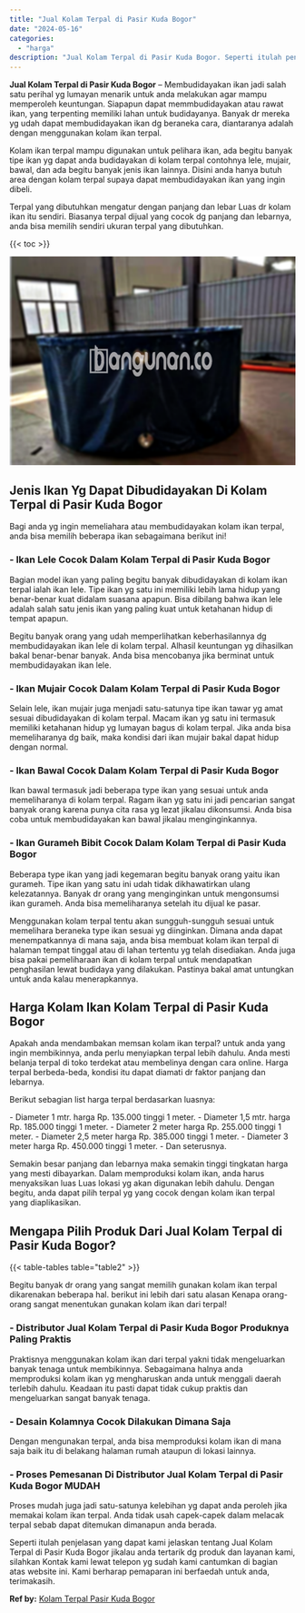 ```yaml
---
title: "Jual Kolam Terpal di Pasir Kuda Bogor"
date: "2024-05-16"
categories: 
  - "harga"
description: "Jual Kolam Terpal di Pasir Kuda Bogor. Seperti itulah penjelasan yang dapat kami jelaskan tentang Jual Kolam Terpal di Pasir Kuda Bogor jikalau anda tertarik..."
---
```


**Jual Kolam Terpal di Pasir Kuda Bogor** – Membudidayakan ikan jadi salah satu perihal yg lumayan menarik untuk anda melakukan agar mampu memperoleh keuntungan. Siapapun dapat memmbudidayakan atau rawat ikan, yang terpenting memiliki lahan untuk budidayanya. Banyak dr mereka yg udah dapat membudidayakan ikan dg beraneka cara, diantaranya adalah dengan menggunakan kolam ikan terpal.

Kolam ikan terpal mampu digunakan untuk pelihara ikan, ada begitu banyak tipe ikan yg dapat anda budidayakan di kolam terpal contohnya lele, mujair, bawal, dan ada begitu banyak jenis ikan lainnya. Disini anda hanya butuh area dengan kolam terpal supaya dapat membudidayakan ikan yang ingin dibeli.

Terpal yang dibutuhkan mengatur dengan panjang dan lebar Luas dr kolam ikan itu sendiri. Biasanya terpal dijual yang cocok dg panjang dan lebarnya, anda bisa memilih sendiri ukuran terpal yang dibutuhkan.

{{< toc >}}

![Jual Kolam Terpal di Pasir Kuda Bogor](/images/jual-kolam-terpal-56.png)

## Jenis Ikan Yg Dapat Dibudidayakan Di Kolam Terpal di Pasir Kuda Bogor

Bagi anda yg ingin memeliahara atau membudidayakan kolam ikan terpal, anda bisa memilih beberapa ikan sebagaimana berikut ini!

### \- Ikan Lele Cocok Dalam Kolam Terpal di Pasir Kuda Bogor

Bagian model ikan yang paling begitu banyak dibudidayakan di kolam ikan terpal ialah ikan lele. Tipe ikan yg satu ini memiliki lebih lama hidup yang benar-benar kuat didalam suasana apapun. Bisa dibilang bahwa ikan lele adalah salah satu jenis ikan yang paling kuat untuk ketahanan hidup di tempat apapun.

Begitu banyak orang yang udah memperlihatkan keberhasilannya dg membudidayakan ikan lele di kolam terpal. Alhasil keuntungan yg dihasilkan bakal benar-benar banyak. Anda bisa mencobanya jika berminat untuk membudidayakan ikan lele.

### \- Ikan Mujair Cocok Dalam Kolam Terpal di Pasir Kuda Bogor

Selain lele, ikan mujair juga menjadi satu-satunya tipe ikan tawar yg amat sesuai dibudidayakan di kolam terpal. Macam ikan yg satu ini termasuk memiliki ketahanan hidup yg lumayan bagus di kolam terpal. Jika anda bisa memeliharanya dg baik, maka kondisi dari ikan mujair bakal dapat hidup dengan normal.

### \- Ikan Bawal Cocok Dalam Kolam Terpal di Pasir Kuda Bogor

Ikan bawal termasuk jadi beberapa type ikan yang sesuai untuk anda memeliharanya di kolam terpal. Ragam ikan yg satu ini jadi pencarian sangat banyak orang karena punya cita rasa yg lezat jikalau dikonsumsi. Anda bisa coba untuk membudidayakan kan bawal jikalau menginginkannya.

### \- Ikan Gurameh Bibit Cocok Dalam Kolam Terpal di Pasir Kuda Bogor

Beberapa type ikan yang jadi kegemaran begitu banyak orang yaitu ikan gurameh. Tipe ikan yang satu ini udah tidak dikhawatirkan ulang kelezatannya. Banyak dr orang yang menginginkan untuk mengonsumsi ikan gurameh. Anda bisa memeliharanya setelah itu dijual ke pasar.

Menggunakan kolam terpal tentu akan sungguh-sungguh sesuai untuk memelihara beraneka type ikan sesuai yg diinginkan. Dimana anda dapat menempatkannya di mana saja, anda bisa membuat kolam ikan terpal di halaman tempat tinggal atau di lahan tertentu yg telah disediakan. Anda juga bisa pakai pemeliharaan ikan di kolam terpal untuk mendapatkan penghasilan lewat budidaya yang dilakukan. Pastinya bakal amat untungkan untuk anda kalau menerapkannya.

## Harga Kolam Ikan Kolam Terpal di Pasir Kuda Bogor

Apakah anda mendambakan memsan kolam ikan terpal? untuk anda yang ingin membikinnya, anda perlu menyiapkan terpal lebih dahulu. Anda mesti belanja terpal di toko terdekat atau membelinya dengan cara online. Harga terpal berbeda-beda, kondisi itu dapat diamati dr faktor panjang dan lebarnya.

Berikut sebagian list harga terpal berdasarkan luasnya:

\- Diameter 1 mtr. harga Rp. 135.000 tinggi 1 meter. - Diameter 1,5 mtr. harga Rp. 185.000 tinggi 1 meter. - Diameter 2 meter harga Rp. 255.000 tinggi 1 meter. - Diameter 2,5 meter harga Rp. 385.000 tinggi 1 meter. - Diameter 3 meter harga Rp. 450.000 tinggi 1 meter. - Dan seterusnya.

Semakin besar panjang dan lebarnya maka semakin tinggi tingkatan harga yang mesti dibayarkan. Dalam memproduksi kolam ikan, anda harus menyaksikan luas Luas lokasi yg akan digunakan lebih dahulu. Dengan begitu, anda dapat pilih terpal yg yang cocok dengan kolam ikan terpal yang diaplikasikan.

## Mengapa Pilih Produk Dari Jual Kolam Terpal di Pasir Kuda Bogor?

{{< table-tables table="table2" >}}

Begitu banyak dr orang yang sangat memilih gunakan kolam ikan terpal dikarenakan beberapa hal. berikut ini lebih dari satu alasan Kenapa orang-orang sangat menentukan gunakan kolam ikan dari terpal!

### \- Distributor Jual Kolam Terpal di Pasir Kuda Bogor Produknya Paling Praktis

Praktisnya menggunakan kolam ikan dari terpal yakni tidak mengeluarkan banyak tenaga untuk membikinnya. Sebagaimana halnya anda memproduksi kolam ikan yg mengharuskan anda untuk menggali daerah terlebih dahulu. Keadaan itu pasti dapat tidak cukup praktis dan mengeluarkan sangat banyak tenaga.

### \- Desain Kolamnya Cocok Dilakukan Dimana Saja

Dengan mengunakan terpal, anda bisa memproduksi kolam ikan di mana saja baik itu di belakang halaman rumah ataupun di lokasi lainnya.

### \- Proses Pemesanan Di Distributor Jual Kolam Terpal di Pasir Kuda Bogor MUDAH

Proses mudah juga jadi satu-satunya kelebihan yg dapat anda peroleh jika memakai kolam ikan terpal. Anda tidak usah capek-capek dalam melacak terpal sebab dapat ditemukan dimanapun anda berada.

Seperti itulah penjelasan yang dapat kami jelaskan tentang Jual Kolam Terpal di Pasir Kuda Bogor jikalau anda tertarik dg produk dan layanan kami, silahkan Kontak kami lewat telepon yg sudah kami cantumkan di bagian atas website ini. Kami berharap pemaparan ini berfaedah untuk anda, terimakasih.

**Ref by:** [Kolam Terpal Pasir Kuda Bogor](https://id.wikipedia.org/wiki/Kolam)
